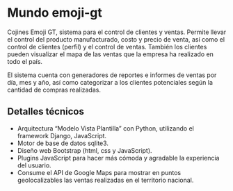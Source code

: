 # Mundo emoji-gt
Cojines Emoji GT, sistema para el control de clientes y ventas. Permite llevar el control del producto manufacturado, costo y precio de venta, así como el control de clientes (perfil) y el control de ventas. También los clientes pueden visualizar el mapa de las ventas que la empresa ha realizado en todo el país.

El sistema cuenta con generadores de reportes e informes de ventas por día, mes y año, así como categorizar a los clientes potenciales según la cantidad de compras realizadas.

## Detalles técnicos
- Arquitectura “Modelo Vista Plantilla” con Python, utilizando el framework Django, JavaScript.
- Motor de base de datos sqlite3.
- Diseño web Bootstrap (html, css y JavaScript).
- Plugins JavaScript para hacer más cómoda y agradable la experiencia del usuario.
- Consume el API de Google Maps para mostrar en puntos geolocalizables las ventas realizadas en el territorio nacional.
